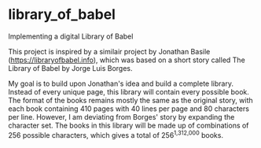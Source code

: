 # library_of_babel
Implementing a digital Library of Babel

This project is inspired by a similair project by Jonathan Basile (https://libraryofbabel.info), which was based on 
a short story called The Library of Babel by Jorge Luis Borges.

My goal is to build upon Jonathan's idea and build a complete library. Instead of every unique page, this 
library will contain every possible book. The format of the books remains mostly the same as the original story, with 
each book containing 410 pages with 40 lines per page and 80 characters per line. However, I am deviating from Borges' 
story by expanding the character set. The books in this library will be made up of combinations of 256 possible characters, 
which gives a total of 256<sup>1,312,000</sup> books.
